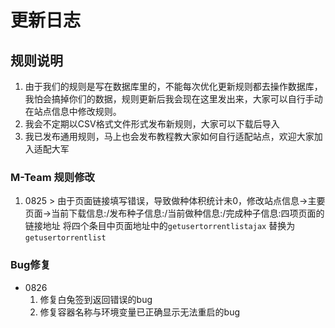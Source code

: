 # 更新日志

## 规则说明
1. 由于我们的规则是写在数据库里的，不能每次优化更新规则都去操作数据库，我怕会搞掉你们的数据，规则更新后我会现在这里发出来，大家可以自行手动在站点信息中修改规则。
2. 我会不定期以CSV格式文件形式发布新规则，大家可以下载后导入
3. 我已发布通用规则，马上也会发布教程教大家如何自行适配站点，欢迎大家加入适配大军

### M-Team 规则修改
1. 0825 > 由于页面链接填写错误，导致做种体积统计未0，修改站点信息->主要页面->当前下载信息:/发布种子信息:/当前做种信息:/完成种子信息:四项页面的链接地址 将四个条目中页面地址中的`getusertorrentlistajax`
   替换为`getusertorrentlist`



### Bug修复
 - 0826 
   1. 修复白兔签到返回错误的bug
   2. 修复容器名称与环境变量已正确显示无法重启的bug